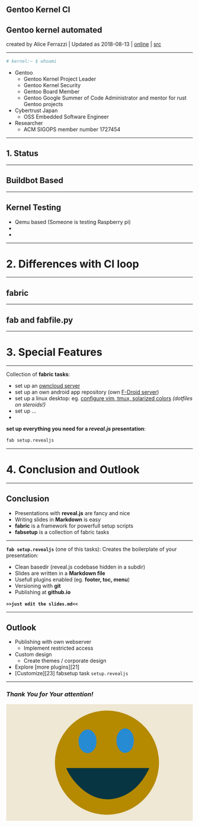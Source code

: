 <!-- .slide: data-state="no-toc-progress" --> <!-- don't show toc progress bar on this slide -->

## Gentoo Kernel CI 
## Gentoo kernel automated

<!-- .element: class="no-toc-progress" --> <!-- slide not in toc progress bar -->

created by Alice Ferrazzi | Updated as 2018-08-13 | [online][1] | [src][2]


[1]: https://wiki.gentoo.org/wiki/Project:Kernel/Kernel_CI
[2]: https://github.com/gentoo/Gentoo_kernelCI

----

```sh
# kernel:~ $ whoami
```

<div class="fragment" />


* <!-- .element: class="fragment" -->  Gentoo
  * Gentoo Kernel Project Leader
  * Gentoo Kernel Security
  * Gentoo Board Member
  * Gentoo Google Summer of Code Administrator and mentor for rust Gentoo projects
* <!-- .element: class="fragment" -->  Cybertrust Japan
  * OSS Embedded Software Engineer
* <!-- .element: class="fragment" -->  Researcher
  * ACM SIGOPS member number 1727454

----  ----

## 1. Status

----

## Buildbot Based



----

## Kernel Testing

* Qemu based (Someone is testing Raspberry pi) 
* 
* 

----  ----

# 2. Differences with CI loop

----

## fabric

----

## fab and fabfile.py

----

# 3. Special Features

----

Collection of __fabric tasks__:
* set up an [owncloud server][7]
* set up an own android app repository (own [F-Droid server][8])
* set up a linux desktop:
  eg. [configure vim, tmux, solarized colors][9] *(dotfiles on steroids!)*
* set up ...
* <!-- .element: class="fragment" -->
 __set up everything you need for a *reveal.js* presentation__:
 ```sh
 fab setup.revealjs
 ```

[7]: https://github.com/theno/fabsetup/blob/master/howtos/owncloud.md
[8]: https://github.com/theno/fabsetup/blob/master/howtos/f-droid-repo.md
[9]: https://github.com/theno/fabsetup/blob/master/howtos/no-sudo.md


----  ----

# 4. Conclusion and Outlook

----

## Conclusion

* Presentations with __reveal.js__ are fancy and nice
* Writing slides in __Markdown__ is easy
* __fabric__ is a framework for powerfull setup scripts
* __fabsetup__ is a collection of fabric tasks

----

__`fab setup.revealjs`__ (one of this tasks):
  Creates the boilerplate of your presentation:
  * Clean basedir (reveal.js codebase hidden in a subdir)
  * Slides are written in a __Markdown file__
  * Usefull plugins enabled (eg. __footer, toc, menu__)
  * Versioning with __git__
  * Publishing at __github.io__

__`>>just edit the slides.md<<`__  <!-- .element: class="fragment" -->

----

## Outlook

* Publishing with own webserver
  * Implement restricted access
* Custom design
  * Create themes / corporate design
* Explore [more plugins][21]
* [Customize][23] fabsetup task `setup.revealjs`

----  ----

<!-- .slide: data-state="no-toc-progress" --> <!-- don't show toc progress bar on this slide -->

### *Thank You for Your attention!*
<!-- .element: class="no-toc-progress" -->

![](img/thanks.jpg)
